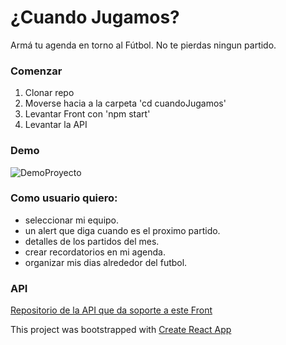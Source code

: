 # ¿Cuando Jugamos? #

Armá tu agenda en torno al Fútbol. No te pierdas ningun partido.

### Comenzar

1. Clonar repo
2. Moverse hacia a la carpeta 'cd cuandoJugamos'
3. Levantar Front con 'npm start'
4. Levantar la API

### Demo
![DemoProyecto](https://res.cloudinary.com/dtnixnyfz/image/upload/v1605901266/cuando_jugamos-gif_x35cyg.gif)

### Como usuario quiero:

  + seleccionar mi equipo.
  + un alert que diga cuando es el proximo partido.
  + detalles de los partidos del mes.
  + crear recordatorios en mi agenda.
  + organizar mis dias alrededor del futbol.

### API

[Repositorio de la API que da soporte a este Front](https://github.com/brdionel/cuando-Jugamos-api)

This project was bootstrapped with
[Create React App](https://github.com/facebook/create-react-app)
